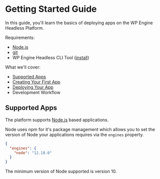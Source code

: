 # Getting Started Guide

In this guide, you'll learn the basics of deploying apps on the WP Engine Headless Platform.

Requirements:

- [Node.js](https://nodejs.org/en/download/)
- [git](https://git-scm.com/downloads)
- WP Engine Headless CLI Tool ([install](../../README.md#installation))

What we'll cover:

- [Supported Apps](#supported-apps)
- [Creating Your First App](./create-app.md)
- [Deploying Your App](./deploy-app.md)
- Development Workflow

## Supported Apps

The platform supports [Node.js](https://nodejs.org/) based applications.

Node uses npm for it's package management which allows you to set the version of Node your applications requires via the `engines` property.

```json
{
  "engines": {
    "node": "12.18.0"
  }
}
```

The minimum version of Node supported is version 10.
